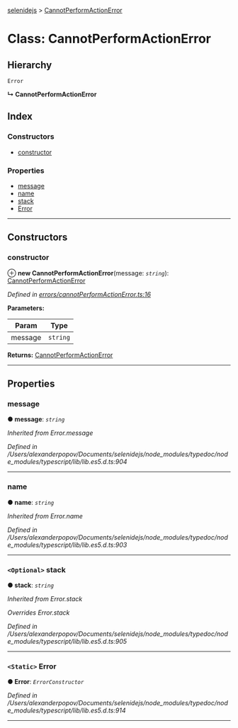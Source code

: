 [selenidejs](../README.md) > [CannotPerformActionError](../classes/cannotperformactionerror.md)

# Class: CannotPerformActionError

## Hierarchy

 `Error`

**↳ CannotPerformActionError**

## Index

### Constructors

* [constructor](cannotperformactionerror.md#constructor)

### Properties

* [message](cannotperformactionerror.md#message)
* [name](cannotperformactionerror.md#name)
* [stack](cannotperformactionerror.md#stack)
* [Error](cannotperformactionerror.md#error)

---

## Constructors

<a id="constructor"></a>

###  constructor

⊕ **new CannotPerformActionError**(message: *`string`*): [CannotPerformActionError](cannotperformactionerror.md)

*Defined in [errors/cannotPerformActionError.ts:16](https://github.com/knowledgeexpert/selenidejs/blob/master/lib/errors/cannotPerformActionError.ts#L16)*

**Parameters:**

| Param | Type |
| ------ | ------ |
| message | `string` |

**Returns:** [CannotPerformActionError](cannotperformactionerror.md)

___

## Properties

<a id="message"></a>

###  message

**● message**: *`string`*

*Inherited from Error.message*

*Defined in /Users/alexanderpopov/Documents/selenidejs/node_modules/typedoc/node_modules/typescript/lib/lib.es5.d.ts:904*

___
<a id="name"></a>

###  name

**● name**: *`string`*

*Inherited from Error.name*

*Defined in /Users/alexanderpopov/Documents/selenidejs/node_modules/typedoc/node_modules/typescript/lib/lib.es5.d.ts:903*

___
<a id="stack"></a>

### `<Optional>` stack

**● stack**: *`string`*

*Inherited from Error.stack*

*Overrides Error.stack*

*Defined in /Users/alexanderpopov/Documents/selenidejs/node_modules/typedoc/node_modules/typescript/lib/lib.es5.d.ts:905*

___
<a id="error"></a>

### `<Static>` Error

**● Error**: *`ErrorConstructor`*

*Defined in /Users/alexanderpopov/Documents/selenidejs/node_modules/typedoc/node_modules/typescript/lib/lib.es5.d.ts:914*

___

